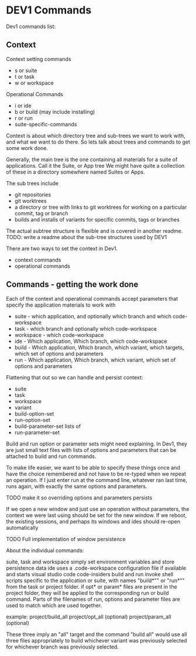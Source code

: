 # DEV1 Commands

Dev1 commands list:

## Context

Context setting commands

- s or suite
- t or task
- w or workspace

Operational Commands

- i or ide
- b or build (may include installing)
- r or run
- suite-specific-commands

Context is about which directory tree and sub-trees we want to work with, and what we 
want to do there. So lets talk about trees and commands to get some work done.

Generally, the main tree is the one containing all materials for a suite of applications. Call it the Suite, or App tree
We might have quite a collection of these in a directory somewhere named Suites or Apps.

The sub trees include

- git repositories
- git worktrees
- a directory or tree with links to git worktrees for working on a particular commit, tag or branch
- builds and installs of variants for specific commits, tags or branches

The actual subtree structure is flexible and is covered in another readme.
TODO: write a readme about the sub-tree structures used by DEV1

There are two ways to set the context in Dev1.

- context commands
- operational commands

## Commands - getting the work done

Each of the context and operational commands accept parameters that specify the application materials to work with

- suite - which application, and optionally which branch and which code-workspace
- task - which branch and optionally which code-workspace
- workspace - which code-workspace
- ide - Which application, Which branch, which code-workspace
- build - Which application, Which branch, which variant, which targets, which set of options and parameters
- run - Which application, Which branch, which variant, which set of options and parameters

Flattening that out so we can handle and persist context:

- suite
- task
- workspace
- variant
- build-option-set
- run-option-set
- build-parameter-set lists of
- run-parameter-set

Build and run option or parameter sets might need explaining.  In Dev1, they are just small text files with lists of options and parameters that can be attached to build and run commands.

To make life easier, we want to be able to specify these things once and have the choice
remembered and not have to be re-typed when we repeat an operation. If I just enter run at the command line, whatever ran last time, runs again, with exactly the same options and parameters.

TODO make it so overriding options and parameters persists

If we open a new window and just use an operation without parameters, the context we were last using
should be set for the new window.  If we reboot, the existing sessions, and perhaps its windows and ides should re-open automatically

TODO Full implementation of window persistence

About the individual commands:

suite, task and workspace simply set environment variables and store persistence data
ide uses a .code-workspace configuration file if available and starts visual studio code code-insiders
build and run invoke shell scripts specific to the application or suite, with names "build*"" or "run*"" from the task or project folder. if opt* or param* files are present in the project folder, they will be applied to the corresponding run or build command. Parts of the filenames of run, options and parameter files are used to match which are used together.

example:
project/build_all
project/opt_all (optional)
project/param_all (optional)

These three imply an "all" target and the command "build all" would use all three files appropriately to build whichever variant was previously selected for whichever branch was previously selected.


